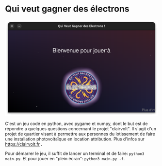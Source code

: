 # Qui veut gagner des électrons

![Main Title](pictures/MainTitle.png)

C'est un jeu codé en python, avec pygame et numpy, dont le but est de répondre a quelques questions concernant le projet "clairvolt".
Il s'agit d'un projet de quartier visant à permettre aux personnes du lotissement de faire une installation photovoltaïque en location attribution.
Plus d'infos sur https://clairvolt.fr .

Pour démarrer le jeu, il suffit de lancer un terminal et de faire: `python3 main.py`.
Et pour jouer en "plein écran": `python3 main.py -f`.